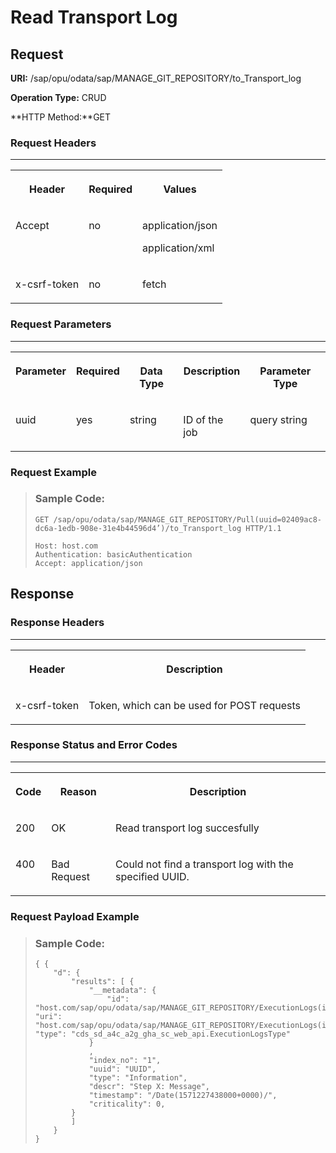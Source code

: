 <!-- loio4446ee47a04648668f1a4a604d08b0d2 -->

# Read Transport Log



<a name="loio4446ee47a04648668f1a4a604d08b0d2__section_y3t_354_bpb"/>

## Request

**URI:** /sap/opu/odata/sap/MANAGE\_GIT\_REPOSITORY/to\_Transport\_log

**Operation Type:** CRUD

**HTTP Method:**GET



### Request Headers

****


<table>
<tr>
<th valign="top">

Header



</th>
<th valign="top">

Required



</th>
<th valign="top">

Values



</th>
</tr>
<tr>
<td valign="top">

Accept



</td>
<td valign="top">

no



</td>
<td valign="top">

application/json

application/xml



</td>
</tr>
<tr>
<td valign="top">

x-csrf-token



</td>
<td valign="top">

no



</td>
<td valign="top">

fetch



</td>
</tr>
</table>



### Request Parameters

****


<table>
<tr>
<th valign="top">

Parameter



</th>
<th valign="top">

Required



</th>
<th valign="top">

Data Type



</th>
<th valign="top">

Description



</th>
<th valign="top">

Parameter Type



</th>
</tr>
<tr>
<td valign="top">

uuid



</td>
<td valign="top">

yes



</td>
<td valign="top">

string



</td>
<td valign="top">

ID of the job



</td>
<td valign="top">

query string



</td>
</tr>
</table>



### Request Example

> ### Sample Code:  
> ```
> GET /sap/opu/odata/sap/MANAGE_GIT_REPOSITORY/Pull(uuid=02409ac8-dc6a-1edb-908e-31e4b44596d4’)/to_Transport_log HTTP/1.1
> 
> Host: host.com
> Authentication: basicAuthentication
> Accept: application/json
> 
> ```



<a name="loio4446ee47a04648668f1a4a604d08b0d2__section_tbd_zq4_bpb"/>

## Response



### Response Headers

****


<table>
<tr>
<th valign="top">

Header



</th>
<th valign="top">

Description



</th>
</tr>
<tr>
<td valign="top">

x-csrf-token



</td>
<td valign="top">

Token, which can be used for POST requests



</td>
</tr>
</table>



### Response Status and Error Codes

****


<table>
<tr>
<th valign="top">

Code



</th>
<th valign="top">

Reason



</th>
<th valign="top">

Description



</th>
</tr>
<tr>
<td valign="top">

200



</td>
<td valign="top">

OK



</td>
<td valign="top">

Read transport log succesfully



</td>
</tr>
<tr>
<td valign="top">

400



</td>
<td valign="top">

Bad Request



</td>
<td valign="top">

Could not find a transport log with the specified UUID.



</td>
</tr>
</table>



### Request Payload Example

> ### Sample Code:  
> ```
> { {
>     "d": {
>         "results": [ {
>             "__metadata": {
>                 "id": "host.com/sap/opu/odata/sap/MANAGE_GIT_REPOSITORY/ExecutionLogs(index_no=1m,uuid=guid'UUID')", "uri": "host.com/sap/opu/odata/sap/MANAGE_GIT_REPOSITORY/ExecutionLogs(index_no=1m,uuid=guid'UUID')", "type": "cds_sd_a4c_a2g_gha_sc_web_api.ExecutionLogsType"
>             }
>             ,
>             "index_no": "1",
>             "uuid": "UUID",
>             "type": "Information",
>             "descr": "Step X: Message",
>             "timestamp": "/Date(1571227438000+0000)/",
>             "criticality": 0,
>         }
>         ]
>     }
> }
> 
> ```

